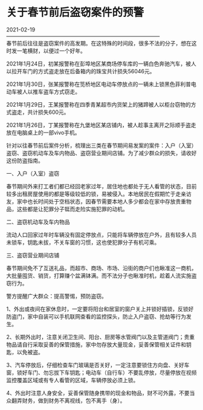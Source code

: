 # 关于春节前后盗窃案件的预警
2021-02-19   
—————————————————————————————  
春节前后往往是盗窃案件的高发期。在这特殊的时间段，很多不法的分子，想在这时发一笔横财，以便过一个好年。

2021年1月24日，初某报警称在彭埠地区某商场停车库的一辆白色奔驰汽车，被人以拉开车门的方式盗走放在后备箱内的珠宝共计损失56046元。

2021年1月30日，张某报警称在笕桥地区电动车停放点的一辆未上锁黑色菲利普电动车被人以推车盗车方式窃走。

2021年1月29日，王某报警称在四季青某超市内货架上的猪蹄被人以柜台窃物的方式盗走，共计损失600元。

2021年1月26日，丁某报警称在九堡地区某店铺内，被人趁事主离开之际顺手盗走放在电脑桌上的一部vivo手机。

针对以往春节前后案件分析，梳理出三类在春节期间易发案的案件：入户（入室）盗窃、盗窃机动车及车内物品、盗窃营业期间店铺。为了减少群众的损失，请收好这份防盗指南。

一、入户（入室）盗窃

春节期间外来打工者们都已经回老家过年，居住地也都处于无人看管的状态，目前较多出租房屋使用的都是等级较低的锁，易被侵入。本地居民在假期忙于走亲访友，家中也长时间处于空档状态，因春节需要本地人多少都会在家中存放贵重物品，这些都是让犯罪分子铤而走险实施犯罪的动机。

二、盗窃机动车及车内物品

流动人口回家过年时车辆没有固定停放点，只能将车辆停放在户外，且有较多人员未锁车，钥匙未拔，不关车窗的习惯，这也使犯罪分子有机可乘。

三、盗窃营业期间店铺

春节期间免不了互送礼品，而超市、商场、市场、沿街的商户们也瞅准这一商机，大批量囤货、销货，打算赚个盆满钵满。而不法分子也瞅准时机，趁着人流实施盗窃行为。

警方提醒广大群众：提高警惕，预防盗窃。

1、外出或夜间在家休息时，一定要将阳台和居室的窗户关上并锁好插锁，反锁好防盗门，家中自装可以手机联网查看的监控探头，防止入户盗窃、抢劫等行为发生。

2、长期外出时，注意关闭卫生间、阳台、厨房等水管阀门以及主管道阀门；贵重物品请自行采取妥善的保管措施，家中勿存放大量现金，妥善保管相关证件和钥匙，以免被盗。

3、汽车停放后，仔细检查车门玻璃是否关好，一定注意要锁住方向盘、关好车窗，锁好车门、勿忘拔下车钥匙；电动车（自行车）不要乱停放，尽量停放在视频监控覆盖区域或有专人看管的区域，车辆停放必须上锁。

4、外出时注意人身安全，妥善保管随身携带的现金和物品，财不可外露，不要当众翻弄财务，做到财务不离视线，包不离手（身）。